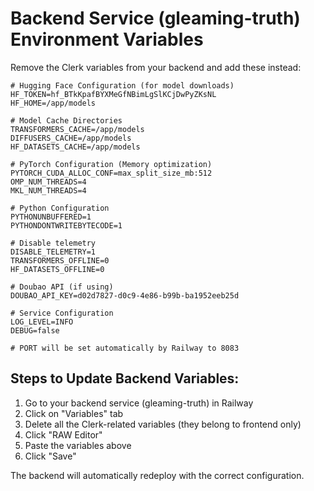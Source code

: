 # Backend Service (gleaming-truth) Environment Variables

Remove the Clerk variables from your backend and add these instead:

```env
# Hugging Face Configuration (for model downloads)
HF_TOKEN=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
HF_HOME=/app/models

# Model Cache Directories
TRANSFORMERS_CACHE=/app/models
DIFFUSERS_CACHE=/app/models
HF_DATASETS_CACHE=/app/models

# PyTorch Configuration (Memory optimization)
PYTORCH_CUDA_ALLOC_CONF=max_split_size_mb:512
OMP_NUM_THREADS=4
MKL_NUM_THREADS=4

# Python Configuration
PYTHONUNBUFFERED=1
PYTHONDONTWRITEBYTECODE=1

# Disable telemetry
DISABLE_TELEMETRY=1
TRANSFORMERS_OFFLINE=0
HF_DATASETS_OFFLINE=0

# Doubao API (if using)
DOUBAO_API_KEY=d02d7827-d0c9-4e86-b99b-ba1952eeb25d

# Service Configuration
LOG_LEVEL=INFO
DEBUG=false

# PORT will be set automatically by Railway to 8083
```

## Steps to Update Backend Variables:

1. Go to your backend service (gleaming-truth) in Railway
2. Click on "Variables" tab
3. Delete all the Clerk-related variables (they belong to frontend only)
4. Click "RAW Editor"
5. Paste the variables above
6. Click "Save"

The backend will automatically redeploy with the correct configuration.